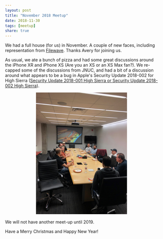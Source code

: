 ```yaml
---
layout: post
title: "November 2018 Meetup"
date: 2018-11-30
tags: [meetup]
share: true
---
```

We had a full house (for us) in November. A couple of new faces, including representation from [Filewave](https://www.filewave.com). Thanks Avery for joining us.

As usual, we ate a bunch of pizza and had some great discussions around the iPhone XR and iPhone XS (Are you an XS or an XS Max fan?). We re-capped some of the discussions from JNUC,
and had a bit of a discussion around what appears to be a bug in Apple's Security Update 2018-002 for High Sierra ([Security Update 2018-001 High Sierra or Security Update 2018-002 High Sierra](https://www.jamf.com/jamf-nation/discussions/29987/security-update-2018-001-high-sierra-or-security-update-2018-002-high-sierra)).

<div align="center"><img src="/assets/images/20181115.jpeg" style="width:300px; max-width:100%;" /></div>

We will not have another meet-up until 2019.

Have a Merry Christmas and Happy New Year!
